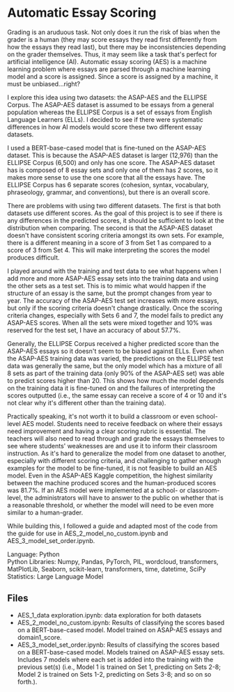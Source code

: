# Automatic Essay Scoring
Grading is an aruduous task. Not only does it run the risk of bias when the grader is a human (they may score essays they read first differently from how the essays they read last),
but there may be inconsistencies depending on the grader themselves. Thus, it may seem like a task that's perfect for artificial intelligence (AI). 
Automatic essay scoring (AES) is a machine learning problem where essays are parsed through a machine learning model and a score is assigned. Since a score is assigned by a machine, it must 
be unbiased...right? 

I explore this idea using two datasets: the ASAP-AES and the ELLIPSE Corpus. The ASAP-AES dataset is assumed to be essays from a general population 
whereas the ELLIPSE Corpus is a set of essays from English Language Learners (ELLs).
I decided to see if there were systematic differences in how AI models 
would score these two different essay datasets.  

I used a BERT-base-cased model that is fine-tuned on the ASAP-AES dataset. This is because the ASAP-AES dataset is larger (12,976) than the ELLIPSE Corpus (6,500)
and only has one score. The ASAP-AES dataset has is composed of 8 essay sets and only one of them has 2 scores, so it makes more sense to use the one 
score that all the essays have. The ELLIPSE Corpus has 6 separate scores (cohesion, syntax, vocabulary, phraseology, grammar, and conventions),
but there is an overall score.

There are problems with using two different datasets. The first is that both datasets use different scores. As the 
goal of this project is to see if there is any differences in the predicted scores, it should be sufficient to look at the 
distribution when comparing. The second is that the ASAP-AES dataset doesn't have consistent scoring criteria amongst its own
sets. For example, there is a different meaning in a score of 3 from Set 1 as compared to a score of 3 from Set 4. This will 
make interpreting the scores the model produces difficult.

I played around with the training and test data to see what happens when I add more and more ASAP-AES essay sets into the training data and using the other sets as a test set. 
This is to mimic what would happen if the structure of an essay is the same, but the prompt changes from year to year. 
The accuracy of the ASAP-AES test set increases with more essays, 
but only if the scoring criteria doesn't change drastically. 
Once the scoring criteria changes, especially with Sets 6 and 7, the model fails to predict any ASAP-AES scores. 
When all the sets were mixed together and 10% was reserved for the test set, I have an accuracy of about 57.7%. 

Generally, the ELLIPSE Corpus received a higher predicted score than the ASAP-AES essays so it doesn't seem to be biased against ELLs. 
Even when the ASAP-AES training data was varied, the predictions on the ELLIPSE 
test data was generally the same, but the only model which has a mixture of all 8 sets as part of the training data (only 90% of the ASAP-AES set) was able to predict 
scores higher than 20. This shows how much the model depends on the training data it is fine-tuned on and the failures of interpreting the scores outputted
(i.e., the same essay can receive a score of 4 or 10 and it's not clear why it's different other than the training data).

Practically speaking, it's not worth it to build a classroom or even school-level AES model. Students need to receive feedback on where their essays 
need improvement and having a clear scoring rubric is essential. The teachers will also need to read through and grade the essays themselves to 
see where students' weaknesses are and use it to inform their classroom instruction. As it's hard to generalize the model from one dataset to another,
especially with different scoring criteria, and challenging to gather enough examples for the model to be fine-tuned, it is not feasible to 
build an AES model. Even in the ASAP-AES Kaggle competition, the highest similarity between the machine produced scores and the human-produced scores was 81.7%.
If an AES model were implemented at a school- or classroom-level, the administrators will have to answer to the public on whether that is a reasonable 
threshold, or whether the model will need to be even more similar to a human-grader.

While building this, I followed a guide and adapted most of the code from the guide for use in AES_2_model_no_custom.ipynb and AES_3_model_set_order.ipynb.

Language: Python<br>
Python Libraries: Numpy, Pandas, PyTorch, PIL, wordcloud, transformers, MatPlotLib, Seaborn, scikit-learn, transformers, time, datetime,
SciPy<br>
Statistics: Large Language Model

## Files
* AES_1_data exploration.ipynb: data exploration for both datasets
* AES_2_model_no_custom.ipynb: Results of classifying the scores based on a BERT-base-cased model. 
Model trained on ASAP-AES essays and domain1_score.
* AES_3_model_set_order.ipynb: Results of classifying the scores based on a BERT-base-cased model. 
Models trained on ASAP-AES essay sets. Includes 7 models where each set is added into the 
training with the previous set(s) (i.e., Model 1 is trained on Set 1, predicting on Sets 2-8; 
Model 2 is trained on Sets 1-2, predicting on Sets 3-8; and so on so forth.).